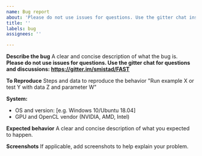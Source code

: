```yaml
---
name: Bug report
about: 'Please do not use issues for questions. Use the gitter chat instead: https://gitter.im/smistad/FAST'
title: ''
labels: bug
assignees: ''

---
```


**Describe the bug**
A clear and concise description of what the bug is. 
**Please do not use issues for questions. Use the gitter chat for questions and discussions: https://gitter.im/smistad/FAST**

**To Reproduce**
Steps and data to reproduce the behavior
"Run example X or test Y with data Z and parameter W"

**System:**
- OS and version: [e.g. Windows 10/Ubuntu 18.04]
- GPU and OpenCL vendor (NVIDIA, AMD, Intel)

**Expected behavior**
A clear and concise description of what you expected to happen.

**Screenshots**
If applicable, add screenshots to help explain your problem.
